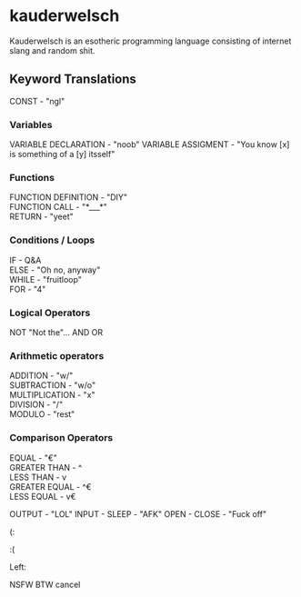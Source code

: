 # kauderwelsch
Kauderwelsch is an esotheric programming language consisting of internet slang and random shit.




## Keyword Translations
CONST - "ngl"

### Variables
VARIABLE DECLARATION - "noob"
VARIABLE ASSIGMENT - "You know [x] is something of a [y] itsself"

### Functions
FUNCTION DEFINITION - "DIY"  
FUNCTION CALL - "\*___\*"  
RETURN - "yeet"  

### Conditions / Loops
IF - Q&A  
ELSE - "Oh no, anyway"  
WHILE - "fruitloop"  
FOR - "4"  



### Logical Operators
NOT "Not the"...
AND
OR


### Arithmetic operators
ADDITION - "w/"  
SUBTRACTION - "w/o"  
MULTIPLICATION - "x"  
DIVISION - "/"  
MODULO - "rest"  

### Comparison Operators
EQUAL - "€"  
GREATER THAN - ^  
LESS THAN - v  
GREATER EQUAL - ^€  
LESS EQUAL - v€  


OUTPUT - "LOL"
INPUT - 
SLEEP - "AFK"
OPEN - 
CLOSE - "Fuck off"


(:

:(


Left:

NSFW
BTW
cancel
